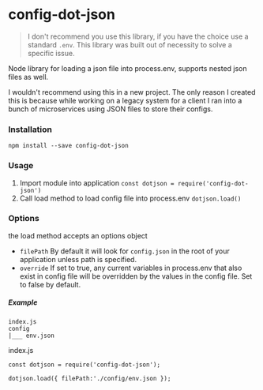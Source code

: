 # config-dot-json
> I don't recommend you use this library, if you have the choice use a standard `.env`. This library was built out of necessity to solve a specific issue.
 
Node library for loading a json file into process.env, supports nested json files as well.

I wouldn't recommend using this in a new project. The only reason I created this is because while working on a legacy system for a client I ran into a bunch of microservices using JSON files to store their configs.

### Installation
`npm install --save config-dot-json`

### Usage
1) Import module into application `const dotjson = require('config-dot-json')`
2) Call load method to load config file into process.env `dotjson.load()`

### Options
the load method accepts an options object
 - `filePath` By default it will look for `config.json` in the root of your application unless path is specified.
 - `override` If set to true, any current variables in process.env that also exist in config file will be overridden by the values in the config file. Set to false by default.

##### Example

```
index.js
config
|___ env.json

```

index.js
```
const dotjson = require('config-dot-json');

dotjson.load({ filePath:'./config/env.json });
```
